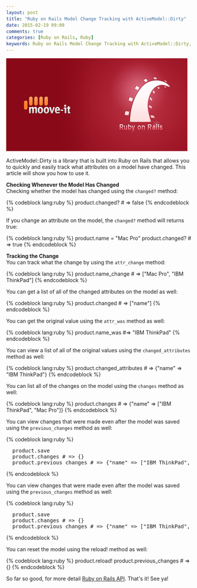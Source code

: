 ```yaml
---
layout: post
title: "Ruby on Rails Model Change Tracking with ActiveModel::Dirty"
date: 2015-02-19 09:09
comments: true
categories: [Ruby on Rails, Ruby]
keywords: Ruby on Rails Model Change Tracking with ActiveModel::Dirty, Rails Model Change Tracking with ActiveModel::Dirty
---
```


<p>
  <img src="/images/move_to_rails.png" alt="Ruby on Rails Model Change Tracking with ActiveModel::Dirty" />
</p>

<p>
  ActiveModel::Dirty is a library that is built into Ruby on Rails that allows you to quickly and easily track what attributes on a model have changed. This article will show you how to use it.
</p>

<p>
  <strong>Checking Whenever the Model Has Changed</strong><br/>
  Checking whether the model has changed using the <code>changed?</code> method:
</p>

{% codeblock lang:ruby %}
product.changed?  # => false
{% endcodeblock %}

<p>
  If you change an attribute on the model, the <code>changed?</code> method will returns true:
</p>

{% codeblock lang:ruby %}
product.name = "Mac Pro"
product.changed? # => true
{% endcodeblock %}

<p>
  <strong>Tracking the Change</strong><br/>
  You can track what the change by using the <code>attr_change</code> method:
</p>

{% codeblock lang:ruby %}
product.name_change # => ["Mac Pro", "IBM ThinkPad"]
{% endcodeblock %}

<p>
  You can get a list of all of the changed attributes on the model as well:
</p>

{% codeblock lang:ruby %}
product.changed # => ["name"]
{% endcodeblock %}

<p>
  You can get the original value using the <code>attr_was</code> method as well:
</p>

{% codeblock lang:ruby %}
product.name_was #=> "IBM ThinkPad"
{% endcodeblock %}

<p>
  You can view a list of all of the original values using the <code>changed_attributes</code> method as well:
</p>

{% codeblock lang:ruby %}
product.changed_attributes # => {"name" => "IBM ThinkPad"}
{% endcodeblock %}

<p>
  You can list all of the changes on the model using the <code>changes</code> method as well:
</p>

{% codeblock lang:ruby %}
product.changes # => {"name" => ["IBM ThinkPad", "Mac Pro"]}
{% endcodeblock %}


<p>
  You can view changes that were made even after the model was saved using the <code>previous_changes</code> method as well:
</p>

{% codeblock lang:ruby %}
<pre class="prettyprint">
  product.save
  product.changes # => {}
  product.previous_changes # => {"name" => ["IBM ThinkPad", "Mac Pro"]}
</pre>
{% endcodeblock %}

<p>
  You can view changes that were made even after the model was saved using the <code>previous_changes</code> method as well:
</p>

{% codeblock lang:ruby %}
<pre class="prettyprint">
  product.save
  product.changes # => {}
  product.previous_changes # => {"name" => ["IBM ThinkPad", "Mac Pro"]}
</pre>
{% endcodeblock %}

<p>
  You can reset the model using the reload! method as well:
</p>

{% codeblock lang:ruby %}
product.reload!
product.previous_changes # => {}
{% endcodeblock %}

<p>
  So far so good, for more detail <a href="http://api.rubyonrails.org/classes/ActiveModel/Dirty.html" target="_blank">Ruby on Rails API</a>. That's it! See ya!
</p>